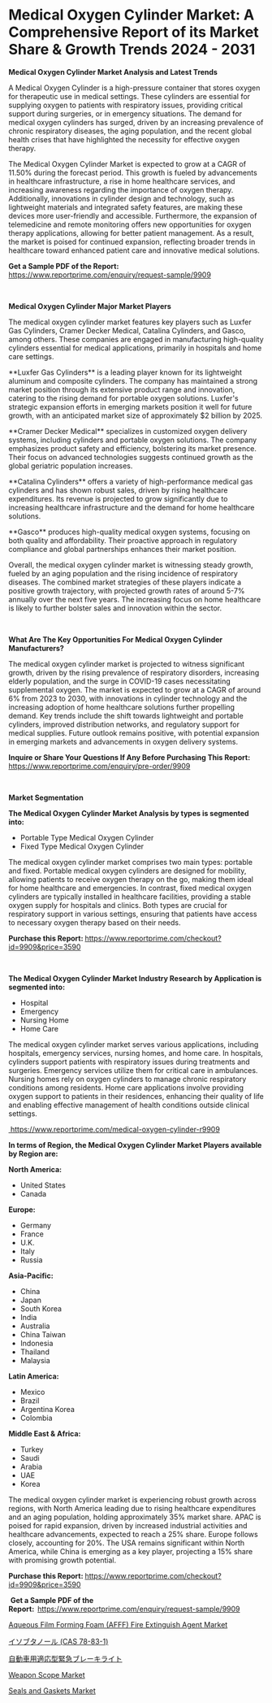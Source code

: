 <p><h1>Medical Oxygen Cylinder Market: A Comprehensive Report of its Market Share & Growth Trends 2024 - 2031</h1></p><p><strong>Medical Oxygen Cylinder Market Analysis and Latest Trends</strong></p>
<p><p>A Medical Oxygen Cylinder is a high-pressure container that stores oxygen for therapeutic use in medical settings. These cylinders are essential for supplying oxygen to patients with respiratory issues, providing critical support during surgeries, or in emergency situations. The demand for medical oxygen cylinders has surged, driven by an increasing prevalence of chronic respiratory diseases, the aging population, and the recent global health crises that have highlighted the necessity for effective oxygen therapy.</p><p>The Medical Oxygen Cylinder Market is expected to grow at a CAGR of 11.50% during the forecast period. This growth is fueled by advancements in healthcare infrastructure, a rise in home healthcare services, and increasing awareness regarding the importance of oxygen therapy. Additionally, innovations in cylinder design and technology, such as lightweight materials and integrated safety features, are making these devices more user-friendly and accessible. Furthermore, the expansion of telemedicine and remote monitoring offers new opportunities for oxygen therapy applications, allowing for better patient management. As a result, the market is poised for continued expansion, reflecting broader trends in healthcare toward enhanced patient care and innovative medical solutions.</p></p>
<p><strong>Get a Sample PDF of the Report:&nbsp;</strong> <a href="https://www.reportprime.com/enquiry/request-sample/9909">https://www.reportprime.com/enquiry/request-sample/9909</a></p>
<p>&nbsp;</p>
<p><strong>Medical Oxygen Cylinder Major Market Players</strong></p>
<p><p>The medical oxygen cylinder market features key players such as Luxfer Gas Cylinders, Cramer Decker Medical, Catalina Cylinders, and Gasco, among others. These companies are engaged in manufacturing high-quality cylinders essential for medical applications, primarily in hospitals and home care settings.</p><p>**Luxfer Gas Cylinders** is a leading player known for its lightweight aluminum and composite cylinders. The company has maintained a strong market position through its extensive product range and innovation, catering to the rising demand for portable oxygen solutions. Luxfer's strategic expansion efforts in emerging markets position it well for future growth, with an anticipated market size of approximately $2 billion by 2025.</p><p>**Cramer Decker Medical** specializes in customized oxygen delivery systems, including cylinders and portable oxygen solutions. The company emphasizes product safety and efficiency, bolstering its market presence. Their focus on advanced technologies suggests continued growth as the global geriatric population increases.</p><p>**Catalina Cylinders** offers a variety of high-performance medical gas cylinders and has shown robust sales, driven by rising healthcare expenditures. Its revenue is projected to grow significantly due to increasing healthcare infrastructure and the demand for home healthcare solutions.</p><p>**Gasco** produces high-quality medical oxygen systems, focusing on both quality and affordability. Their proactive approach in regulatory compliance and global partnerships enhances their market position.</p><p>Overall, the medical oxygen cylinder market is witnessing steady growth, fueled by an aging population and the rising incidence of respiratory diseases. The combined market strategies of these players indicate a positive growth trajectory, with projected growth rates of around 5-7% annually over the next five years. The increasing focus on home healthcare is likely to further bolster sales and innovation within the sector.</p></p>
<p>&nbsp;</p>
<p><strong>What Are The Key Opportunities For Medical Oxygen Cylinder Manufacturers?</strong></p>
<p><p>The medical oxygen cylinder market is projected to witness significant growth, driven by the rising prevalence of respiratory disorders, increasing elderly population, and the surge in COVID-19 cases necessitating supplemental oxygen. The market is expected to grow at a CAGR of around 6% from 2023 to 2030, with innovations in cylinder technology and the increasing adoption of home healthcare solutions further propelling demand. Key trends include the shift towards lightweight and portable cylinders, improved distribution networks, and regulatory support for medical supplies. Future outlook remains positive, with potential expansion in emerging markets and advancements in oxygen delivery systems.</p></p>
<p><strong>Inquire or Share Your Questions If Any Before Purchasing This Report:</strong> <a href="https://www.reportprime.com/enquiry/pre-order/9909">https://www.reportprime.com/enquiry/pre-order/9909</a></p>
<p>&nbsp;</p>
<p><strong>Market Segmentation</strong></p>
<p><strong>The Medical Oxygen Cylinder Market Analysis by types is segmented into:</strong></p>
<p><ul><li>Portable Type Medical Oxygen Cylinder</li><li>Fixed Type Medical Oxygen Cylinder</li></ul></p>
<p><p>The medical oxygen cylinder market comprises two main types: portable and fixed. Portable medical oxygen cylinders are designed for mobility, allowing patients to receive oxygen therapy on the go, making them ideal for home healthcare and emergencies. In contrast, fixed medical oxygen cylinders are typically installed in healthcare facilities, providing a stable oxygen supply for hospitals and clinics. Both types are crucial for respiratory support in various settings, ensuring that patients have access to necessary oxygen therapy based on their needs.</p></p>
<p><strong>Purchase this Report:&nbsp;</strong><a href="https://www.reportprime.com/checkout?id=9909&price=3590">https://www.reportprime.com/checkout?id=9909&price=3590</a></p>
<p>&nbsp;</p>
<p><strong>The Medical Oxygen Cylinder Market Industry Research by Application is segmented into:</strong></p>
<p><ul><li>Hospital</li><li>Emergency</li><li>Nursing Home</li><li>Home Care</li></ul></p>
<p><p>The medical oxygen cylinder market serves various applications, including hospitals, emergency services, nursing homes, and home care. In hospitals, cylinders support patients with respiratory issues during treatments and surgeries. Emergency services utilize them for critical care in ambulances. Nursing homes rely on oxygen cylinders to manage chronic respiratory conditions among residents. Home care applications involve providing oxygen support to patients in their residences, enhancing their quality of life and enabling effective management of health conditions outside clinical settings.</p></p>
<p><a href="https://www.reportprime.com/medical-oxygen-cylinder-r9909">&nbsp;https://www.reportprime.com/medical-oxygen-cylinder-r9909</a></p>
<p><strong>In terms of Region, the Medical Oxygen Cylinder Market Players available by Region are:</strong></p>
<p>
    <p> <strong> North America: </strong>
        <ul>
            <li>United States</li>
            <li>Canada</li>
        </ul>
        </p> 
    <p> <strong> Europe: </strong>
        <ul>
            <li>Germany</li>
            <li>France</li>
            <li>U.K.</li>
            <li>Italy</li>
            <li>Russia</li>
        </ul>
        </p> 
    <p> <strong> Asia-Pacific: </strong>
        <ul>
            <li>China</li>
            <li>Japan</li>
            <li>South Korea</li>
            <li>India</li>
            <li>Australia</li>
            <li>China Taiwan</li>
            <li>Indonesia</li>
            <li>Thailand</li>
            <li>Malaysia</li>
        </ul>
        </p> 
    <p> <strong> Latin America: </strong>
        <ul>
            <li>Mexico</li>
            <li>Brazil</li>
            <li>Argentina Korea</li>
            <li>Colombia</li>
        </ul>
        </p> 
    <p> <strong> Middle East & Africa: </strong>
        <ul>
            <li>Turkey</li>
            <li>Saudi</li>
            <li>Arabia</li>
            <li>UAE</li>
            <li>Korea</li>
        </ul>
    </p>
    </p>
<p><p>The medical oxygen cylinder market is experiencing robust growth across regions, with North America leading due to rising healthcare expenditures and an aging population, holding approximately 35% market share. APAC is poised for rapid expansion, driven by increased industrial activities and healthcare advancements, expected to reach a 25% share. Europe follows closely, accounting for 20%. The USA remains significant within North America, while China is emerging as a key player, projecting a 15% share with promising growth potential.</p></p>
<p><strong>Purchase this Report: </strong><a href="https://www.reportprime.com/checkout?id=9909&price=3590">https://www.reportprime.com/checkout?id=9909&price=3590</a></p>
<p>&nbsp;<strong>Get a Sample PDF of the Report:&nbsp;&nbsp;</strong><a href="https://www.reportprime.com/enquiry/request-sample/9909">https://www.reportprime.com/enquiry/request-sample/9909</a></p>
<p><strong></strong></p>
<p><p><a href="https://medium.com/@ruth.murray9056/this-report-on-aqueous-film-forming-foam-afff-fire-extinguish-agent-market-is-a-comprehensive-be00fc34df92">Aqueous Film Forming Foam (AFFF) Fire Extinguish Agent Market</a></p><p><a href="https://medium.com/@dfg5fff/isobutanol-cas-78-83-1-market-%E3%81%AF-%E3%82%B3%E3%82%B9%E3%83%88%E7%AE%A1%E7%90%86%E3%81%A8%E5%8A%B9%E7%8E%87%E5%90%91%E4%B8%8A%E3%82%92%E5%84%AA%E5%85%88%E3%81%97%E3%81%BE%E3%81%99-%E3%81%95%E3%82%89%E3%81%AB-%E5%A0%B1%E5%91%8A%E6%9B%B8%E3%81%AF%E5%B8%82%E5%A0%B4%E3%81%AE%E9%9C%80%E8%A6%81%E9%9D%A2%E3%81%A8%E4%BE%9B%E7%B5%A6%E9%9D%A2%E3%81%AE%E4%B8%A1%E6%96%B9%E3%82%92%E3%82%AB%E3%83%90%E3%83%BC%E3%81%97%E3%81%A6%E3%81%84%E3%81%BE%E3%81%99-isobutanol-ec6dbb3898c6">イソブタノール (CAS 78-83-1)</a></p><p><a href="https://medium.com/@gordonjast2023/automotive-adaptive-emergency-brake-lights-market-%E3%81%AF-%E3%82%B3%E3%82%B9%E3%83%88%E7%AE%A1%E7%90%86%E3%81%A8%E5%8A%B9%E7%8E%87%E5%90%91%E4%B8%8A%E3%82%92%E5%84%AA%E5%85%88%E3%81%97%E3%81%BE%E3%81%99-effbb37d17a6">自動車用適応型緊急ブレーキライト</a></p><p><a href="https://medium.com/@ruth.murray9056/this-weapon-scope-market-research-report-evaluates-the-key-market-trends-drivers-and-affecting-57ddbb953923?postPublishedType=initial">Weapon Scope Market</a></p><p><a href="https://www.linkedin.com/pulse/exploring-seals-gaskets-market-dynamics-global-trends-future-ixctf?trackingId=NjvQQGpnTlSB88jAwXY1RQ%3D%3D">Seals and Gaskets Market</a></p></p>